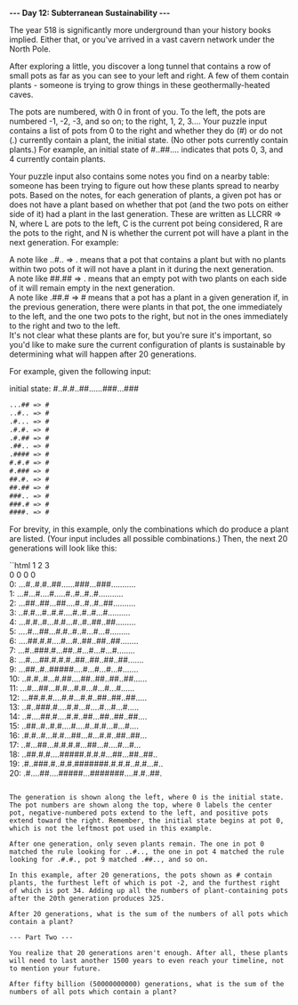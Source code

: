 __--- Day 12: Subterranean Sustainability ---__  
  
The year 518 is significantly more underground than your history books implied. Either that, or you've arrived in a vast cavern network under the North Pole.  
  
After exploring a little, you discover a long tunnel that contains a row of small pots as far as you can see to your left and right. A few of them contain plants - someone is trying to grow things in these geothermally-heated caves.  
  
The pots are numbered, with 0 in front of you. To the left, the pots are numbered -1, -2, -3, and so on; to the right, 1, 2, 3.... Your puzzle input contains a list of pots from 0 to the right and whether they do (#) or do not (.) currently contain a plant, the initial state. (No other pots currently contain plants.) For example, an initial state of #..##.... indicates that pots 0, 3, and 4 currently contain plants.  
  
Your puzzle input also contains some notes you find on a nearby table: someone has been trying to figure out how these plants spread to nearby pots. Based on the notes, for each generation of plants, a given pot has or does not have a plant based on whether that pot (and the two pots on either side of it) had a plant in the last generation. These are written as LLCRR => N, where L are pots to the left, C is the current pot being considered, R are the pots to the right, and N is whether the current pot will have a plant in the next generation. For example:  
  
A note like ..#.. => . means that a pot that contains a plant but with no plants within two pots of it will not have a plant in it during the next generation.  
A note like ##.## => . means that an empty pot with two plants on each side of it will remain empty in the next generation.  
A note like .##.# => # means that a pot has a plant in a given generation if, in the previous generation, there were plants in that pot, the one immediately to the left, and the one two pots to the right, but not in the ones immediately to the right and two to the left.  
It's not clear what these plants are for, but you're sure it's important, so you'd like to make sure the current configuration of plants is sustainable by determining what will happen after 20 generations.  
  
For example, given the following input:  
  
initial state: #..#.#..##......###...###  
  
```html
...## => #  
..#.. => #  
.#... => #  
.#.#. => #  
.#.## => #  
.##.. => #  
.#### => #  
#.#.# => #  
#.### => #  
##.#. => #  
##.## => #  
###.. => #  
###.# => #  
####. => #  
```
  
For brevity, in this example, only the combinations which do produce a plant are listed. (Your input includes all possible combinations.) Then, the next 20 generations will look like this:  
  
``html
                 1         2         3       
       0         0         0         0       
 0: ...#..#.#..##......###...###...........  
 1: ...#...#....#.....#..#..#..#...........  
 2: ...##..##...##....#..#..#..##..........  
 3: ..#.#...#..#.#....#..#..#...#..........  
 4: ...#.#..#...#.#...#..#..##..##.........  
 5: ....#...##...#.#..#..#...#...#.........  
 6: ....##.#.#....#...#..##..##..##........  
 7: ...#..###.#...##..#...#...#...#........  
 8: ...#....##.#.#.#..##..##..##..##.......  
 9: ...##..#..#####....#...#...#...#.......  
10: ..#.#..#...#.##....##..##..##..##......  
11: ...#...##...#.#...#.#...#...#...#......  
12: ...##.#.#....#.#...#.#..##..##..##.....  
13: ..#..###.#....#.#...#....#...#...#.....  
14: ..#....##.#....#.#..##...##..##..##....  
15: ..##..#..#.#....#....#..#.#...#...#....  
16: .#.#..#...#.#...##...#...#.#..##..##...  
17: ..#...##...#.#.#.#...##...#....#...#...  
18: ..##.#.#....#####.#.#.#...##...##..##..  
19: .#..###.#..#.#.#######.#.#.#..#.#...#..  
20: .#....##....#####...#######....#.#..##.  
```
  
The generation is shown along the left, where 0 is the initial state. The pot numbers are shown along the top, where 0 labels the center pot, negative-numbered pots extend to the left, and positive pots extend toward the right. Remember, the initial state begins at pot 0, which is not the leftmost pot used in this example.  
  
After one generation, only seven plants remain. The one in pot 0 matched the rule looking for ..#.., the one in pot 4 matched the rule looking for .#.#., pot 9 matched .##.., and so on.  
  
In this example, after 20 generations, the pots shown as # contain plants, the furthest left of which is pot -2, and the furthest right of which is pot 34. Adding up all the numbers of plant-containing pots after the 20th generation produces 325.  
  
After 20 generations, what is the sum of the numbers of all pots which contain a plant?  
  
--- Part Two ---  
  
You realize that 20 generations aren't enough. After all, these plants will need to last another 1500 years to even reach your timeline, not to mention your future.  
  
After fifty billion (50000000000) generations, what is the sum of the numbers of all pots which contain a plant?
